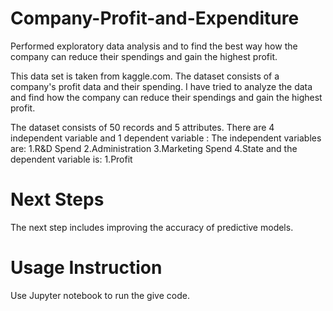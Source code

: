 # Company-Profit-and-Expenditure
Performed exploratory data analysis and to find the best way how the company can reduce their spendings and gain the highest profit.

This data set is taken from kaggle.com. The dataset consists of a company's profit data and their spending. I have tried to analyze the data and find how the company can reduce their spendings and gain the highest profit.

The dataset consists of 50 records and 5 attributes. There are 4 independent variable and 1 dependent variable :
The independent variables are: 1.R&D Spend 2.Administration  3.Marketing Spend  4.State
and the dependent variable is: 1.Profit

# Next Steps
The next step includes improving the accuracy of predictive models.

# Usage Instruction
Use Jupyter notebook to run the give code.
